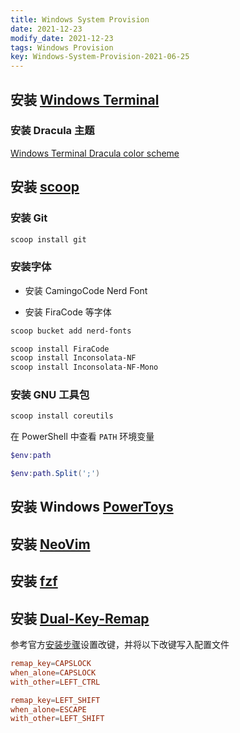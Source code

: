 ```yaml
---
title: Windows System Provision
date: 2021-12-23
modify_date: 2021-12-23
tags: Windows Provision
key: Windows-System-Provision-2021-06-25
---
```


## 安装 [Windows Terminal](https://github.com/microsoft/terminal)

### 安装 Dracula 主题

[Windows Terminal Dracula color scheme](https://draculatheme.com/windows-terminal)

## 安装 [scoop](https://scoop.sh/)

### 安装 Git

```sh
scoop install git
```

<!--more-->

### 安装字体

- 安装 CamingoCode Nerd Font

- 安装 FiraCode 等字体

```sh
scoop bucket add nerd-fonts

scoop install FiraCode
scoop install Inconsolata-NF
scoop install Inconsolata-NF-Mono
```

### 安装 GNU 工具包

```sh
scoop install coreutils
```

在 PowerShell 中查看 `PATH` 环境变量

```powershell
$env:path

$env:path.Split(';')
```

## 安装 Windows [PowerToys](https://github.com/microsoft/PowerToys)

## 安装 [NeoVim](https://neovim.io/)

## 安装 [fzf](https://junegunn.github.io/fzf/)

## 安装 [Dual-Key-Remap](https://github.com/ililim/dual-key-remap)

参考官方[安装步骤](https://github.com/ililim/dual-key-remap#installation)设置改键，并将以下改键写入配置文件

```conf
remap_key=CAPSLOCK
when_alone=CAPSLOCK
with_other=LEFT_CTRL

remap_key=LEFT_SHIFT
when_alone=ESCAPE
with_other=LEFT_SHIFT
```
